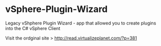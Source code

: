 # vSphere-Plugin-Wizard
Legacy vShphere Plugin Wizard - app that allowed you to create plugins into the C# vSphere Client

Visit the ordginal site > http://read.virtualizeplanet.com/?p=381
